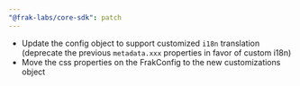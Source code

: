```yaml
---
"@frak-labs/core-sdk": patch
---
```


- Update the config object to support customized `i18n` translation (deprecate the previous `metadata.xxx` properties in favor of custom i18n)
- Move the css properties on the FrakConfig to the new customizations object
